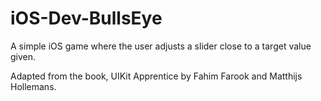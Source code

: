 # iOS-Dev-BullsEye

A simple iOS game where the user adjusts a slider close to a target value given.

Adapted from the book, UIKit Apprentice by Fahim Farook and Matthijs Hollemans.
